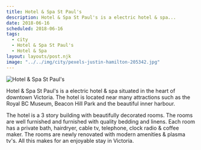 ```yaml
---
title: Hotel & Spa St Paul's
description: Hotel & Spa St Paul's is a electric hotel & spa...
date: 2018-06-16
scheduled: 2018-06-16
tags:
  - city
  - Hotel & Spa St Paul's
  - Hotel & Spa
layout: layouts/post.njk
image: "../../img/city/pexels-justin-hamilton-205342.jpg"
---
```


![Hotel & Spa St Paul's](../../img/city/pexels-justin-hamilton-205342.jpg)

Hotel & Spa St Paul's is a electric hotel & spa situated in the heart of downtown Victoria. The hotel is located near many attractions such as the Royal BC Museum, Beacon Hill Park and the beautiful inner harbour.

The hotel is a 3 story building with beautifully decorated rooms. The rooms are well furnished and furnished with quality bedding and linens. Each room has a private bath, hairdryer, cable tv, telephone, clock radio & coffee maker. The rooms are newly renovated with modern amenities & plasma tv's. All this makes for an enjoyable stay in Victoria.
